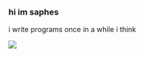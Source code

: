 ### hi im saphes

i write programs once in a while i think

![](https://img.shields.io/static/v1?label=pronouns&message=he/she/they&color=blueviolet)
